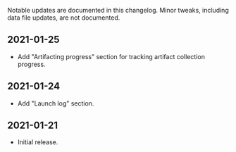 Notable updates are documented in this changelog. Minor tweaks, including data
file updates, are not documented.

2021-01-25
----------
- Add "Artifacting progress" section for tracking artifact collection progress.

2021-01-24
----------
- Add "Launch log" section.

2021-01-21
----------
- Initial release.
